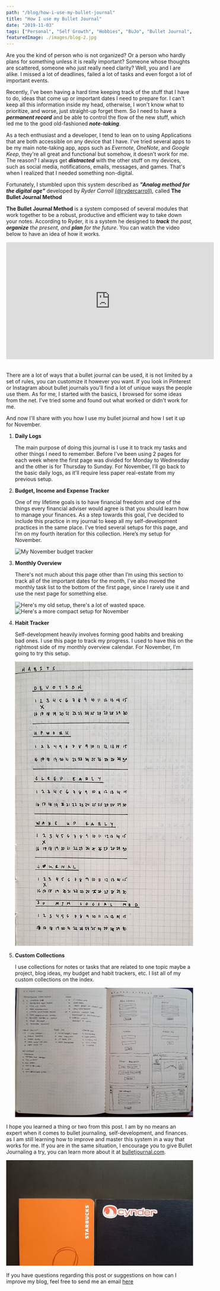 ```yaml
---
path: "/blog/how-i-use-my-bullet-journal"
title: "How I use my Bullet Journal"
date: "2019-11-03"
tags: ["Personal", "Self Growth", "Hobbies", "BuJo", "Bullet Journal", "Budget Tracker", "Habit Tracker", "Finance", "Habits"]
featuredImage: ./images/blog-2.jpg
---
```


Are you the kind of person who is not organized? Or a person who hardly plans for something unless it is really important? Someone whose thoughts are scattered, someone who just really need clarity? Well, you and I are alike. I missed a lot of deadlines, failed a lot of tasks and even forgot a lot of important events.

Recently, I’ve been having a hard time keeping track of the stuff that I have to do, ideas that come up or important dates I need to prepare for. I can't keep all this information inside my head, otherwise, I won't know what to prioritize, and worse, just straight-up forget them.  So I need to have a ***permanent record*** and be able to control the flow of the new stuff, which led me to the good old-fashioned ***note-taking***.

As a tech enthusiast and a developer, I tend to lean on to using Applications that are both accessible on any device that I have. I've tried several apps to be my main note-taking app, apps such as *Evernote*, *OneNote*, and *Google Keep*, they're all great and functional but somehow, it doesn't work for me. The reason? I always get ***distracted*** with the other stuff on my devices, such as social media, notifications, emails, messages, and games. That's when I realized that I needed something non-digital.

Fortunately, I stumbled upon this system described as ***"Analog method for the digital age"*** developed by *Ryder Carroll* [(@rydercarroll)](https://twitter.com/rydercarroll), called **The Bullet Journal Method**

**The Bullet Journal Method** is a system composed of several modules that work together to be a robust, productive and efficient way to take down your notes. According to Ryder, it is a system he designed to *__track__ the past, __organize__ the present, and __plan__ for the future*. You can watch the video below to have an idea of how it works.

<div class="video-responsive">
<iframe width="560" height="315" src="https://www.youtube.com/embed/fm15cmYU0IM" frameborder="0" allow="accelerometer; autoplay; encrypted-media; gyroscope; picture-in-picture" allowfullscreen></iframe>
</div>

<br>

There are a lot of ways that a bullet journal can be used, it is not limited by a set of rules, you can customize it however you want. If you look in Pinterest or Instagram about bullet journals you'll find a lot of unique ways the people use them. As for me, I started with the basics, I browsed for some ideas from the net. I've tried some and found out what worked or didn't work for me.

And now I'll share with you how I use my bullet journal and how I set it up for November.

1. **Daily Logs**

    The main purpose of doing this journal is I use it to track my tasks and other things I need to remember. Before I've been using 2 pages for each week where the first page was divided for Monday to Wednesday and the other is for Thursday to Sunday. For November, I'll go back to the basic daily logs, as it'll require less paper real-estate from my previous setup.

2. **Budget, Income and Expense Tracker**

    One of my lifetime goals is to have financial freedom and one of the things every financial adviser would agree is that you should learn how to manage your finances. As a step towards this goal, I've decided to include this practice in my journal to keep all my self-development practices in the same place. I’ve tried several setups for this page, and I’m on my fourth iteration for this collection. Here’s my setup for November.

    ![My November budget tracker](./images/budget.png)

3. **Monthly Overview**

    There's not much about this page other than I’m using this section to track all of the important dates for the month, I've also moved the monthly task list to the bottom of the first page, since I rarely use it and use the next page for something else.

    ![Here's my old setup, there's a lot of wasted space.](./images/old-monthly.png)
    ![Here's a more compact setup for November](./images/monthly-overview.png)

4. **Habit Tracker**

    Self-development heavily involves forming good habits and breaking bad ones. I use this page to track my progress. I used to have this on the rightmost side of my monthly overview calendar. For November, I'm going to try this setup.

    ![Habit Tracker for November](./images/habit.png)

5. **Custom Collections**

    I use collections for notes or tasks that are related to one topic maybe a project, blog ideas, my budget and habit trackers, etc. I list all of my custom collections on the index.

    ![This is an example of a collection, it looks like just a typical notebook](./images/collection.png)

I hope you learned a thing or two from this post. I am by no means an expert when it comes to bullet journaling, self-development, and finances. as I am still learning how to improve and master this system in a way that works for me. If you are in the same situation, I encourage you to give Bullet Journaling a try, you can learn more about it at [bulletjournal.com](https://bulletjournal.com).

![My Journals](./images/journals.jpg)

If you have questions regarding this post or suggestions on how can I improve my blog, feel free to send me an email [here](mailto:periabytes@gmail.com)
